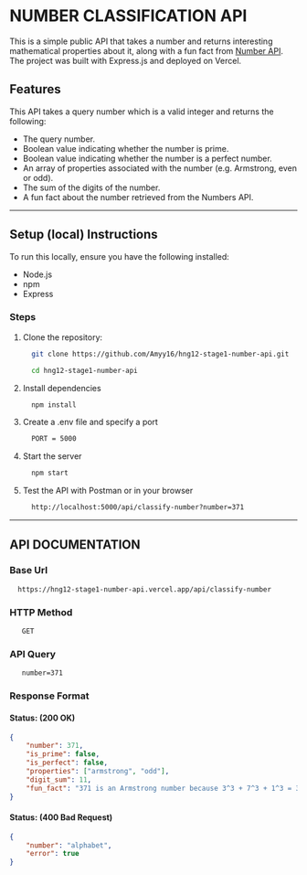 # NUMBER CLASSIFICATION API

This is a simple public API that takes a number and returns interesting mathematical properties about it, along with a fun fact from [Number API](http://numbersapi.com/#42).<br>
The project was built with Express.js and deployed on Vercel.

## Features
This API takes a query number which is a valid integer and returns the following: <br>
- The query number.
- Boolean value indicating whether the number is prime.
- Boolean value indicating whether the number is a perfect number.
- An array of properties associated with the number (e.g. Armstrong, even or odd).
- The sum of the digits of the number.
- A fun fact about the number retrieved from the Numbers API.

<hr>

## Setup (local) Instructions
To run this locally, ensure you have the following installed: <br> 
- Node.js
- npm 
- Express

### Steps
1. Clone the repository:
   
   ```sh
     git clone https://github.com/Amyy16/hng12-stage1-number-api.git
   
     cd hng12-stage1-number-api
   ```
2. Install dependencies
   ```sh
     npm install
   ```
3. Create a .env file and specify a port
   ```sh
     PORT = 5000
   ```
4. Start the server
   ```sh
     npm start
   ```
5. Test the API with Postman or in your browser
   ```sh
     http://localhost:5000/api/classify-number?number=371
   ```
<hr>

## API DOCUMENTATION

### Base Url
  ```
    https://hng12-stage1-number-api.vercel.app/api/classify-number
  ```
### HTTP Method
```
   GET
```
### API Query
```
   number=371
```
### Response Format
#### Status: (200 OK)
```json
{
    "number": 371,
    "is_prime": false,
    "is_perfect": false,
    "properties": ["armstrong", "odd"],
    "digit_sum": 11,  
    "fun_fact": "371 is an Armstrong number because 3^3 + 7^3 + 1^3 = 371"
}
```
#### Status: (400 Bad Request)
```json
{
    "number": "alphabet",
    "error": true
}
```
